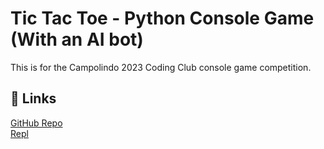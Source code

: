 # Tic Tac Toe - Python Console Game (With an AI bot)

This is for the Campolindo 2023 Coding Club console game competition.


## 🔗 Links
[GitHub Repo](https://github.com/EXOEON/console-game)
<br />
[Repl](https://github.com/EXOEON/console-gam](https://replit.com/@campolindo-coding-club-23-24/Max-Liebermann-Tic-Tac-Toe)https://replit.com/@campolindo-coding-club-23-24/Max-Liebermann-Tic-Tac-Toee)


